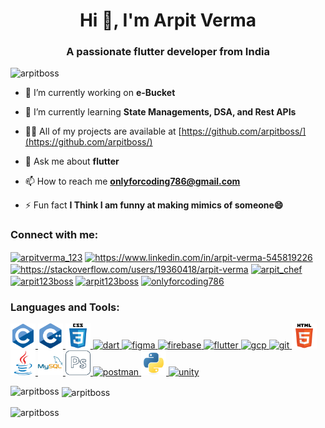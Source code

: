 <h1 align="center">Hi 👋, I'm Arpit Verma</h1>
<h3 align="center">A passionate flutter developer from India</h3>

<p align="left"> <img src="https://komarev.com/ghpvc/?username=arpitboss&label=Profile%20views&color=0e75b6&style=flat" alt="arpitboss" /> </p>

- 🔭 I’m currently working on **e-Bucket**

- 🌱 I’m currently learning **State Managements, DSA, and Rest APIs**

- 👨‍💻 All of my projects are available at [https://github.com/arpitboss/](https://github.com/arpitboss/)

- 💬 Ask me about **flutter**

- 📫 How to reach me **onlyforcoding786@gmail.com**

- ⚡ Fun fact **I Think I am funny at making mimics of someone😄**

<h3 align="left">Connect with me:</h3>
<p align="left">
<a href="https://twitter.com/arpitverma_123" target="blank"><img align="center" src="https://raw.githubusercontent.com/rahuldkjain/github-profile-readme-generator/master/src/images/icons/Social/twitter.svg" alt="arpitverma_123" height="30" width="40" /></a>
<a href="https://linkedin.com/in/https://www.linkedin.com/in/arpit-verma-545819226" target="blank"><img align="center" src="https://raw.githubusercontent.com/rahuldkjain/github-profile-readme-generator/master/src/images/icons/Social/linked-in-alt.svg" alt="https://www.linkedin.com/in/arpit-verma-545819226" height="30" width="40" /></a>
<a href="https://stackoverflow.com/users/https://stackoverflow.com/users/19360418/arpit-verma" target="blank"><img align="center" src="https://raw.githubusercontent.com/rahuldkjain/github-profile-readme-generator/master/src/images/icons/Social/stack-overflow.svg" alt="https://stackoverflow.com/users/19360418/arpit-verma" height="30" width="40" /></a>
<a href="https://www.codechef.com/users/arpit_chef" target="blank"><img align="center" src="https://cdn.jsdelivr.net/npm/simple-icons@3.1.0/icons/codechef.svg" alt="arpit_chef" height="30" width="40" /></a>
<a href="https://codeforces.com/profile/arpit123boss" target="blank"><img align="center" src="https://raw.githubusercontent.com/rahuldkjain/github-profile-readme-generator/master/src/images/icons/Social/codeforces.svg" alt="arpit123boss" height="30" width="40" /></a>
<a href="https://www.leetcode.com/arpit123boss" target="blank"><img align="center" src="https://raw.githubusercontent.com/rahuldkjain/github-profile-readme-generator/master/src/images/icons/Social/leet-code.svg" alt="arpit123boss" height="30" width="40" /></a>
<a href="https://auth.geeksforgeeks.org/user/onlyforcoding786" target="blank"><img align="center" src="https://raw.githubusercontent.com/rahuldkjain/github-profile-readme-generator/master/src/images/icons/Social/geeks-for-geeks.svg" alt="onlyforcoding786" height="30" width="40" /></a>
</p>

<h3 align="left">Languages and Tools:</h3>
<p align="left"> <a href="https://www.cprogramming.com/" target="_blank" rel="noreferrer"> <img src="https://raw.githubusercontent.com/devicons/devicon/master/icons/c/c-original.svg" alt="c" width="40" height="40"/> </a> <a href="https://www.w3schools.com/cpp/" target="_blank" rel="noreferrer"> <img src="https://raw.githubusercontent.com/devicons/devicon/master/icons/cplusplus/cplusplus-original.svg" alt="cplusplus" width="40" height="40"/> </a> <a href="https://www.w3schools.com/css/" target="_blank" rel="noreferrer"> <img src="https://raw.githubusercontent.com/devicons/devicon/master/icons/css3/css3-original-wordmark.svg" alt="css3" width="40" height="40"/> </a> <a href="https://dart.dev" target="_blank" rel="noreferrer"> <img src="https://www.vectorlogo.zone/logos/dartlang/dartlang-icon.svg" alt="dart" width="40" height="40"/> </a> <a href="https://www.figma.com/" target="_blank" rel="noreferrer"> <img src="https://www.vectorlogo.zone/logos/figma/figma-icon.svg" alt="figma" width="40" height="40"/> </a> <a href="https://firebase.google.com/" target="_blank" rel="noreferrer"> <img src="https://www.vectorlogo.zone/logos/firebase/firebase-icon.svg" alt="firebase" width="40" height="40"/> </a> <a href="https://flutter.dev" target="_blank" rel="noreferrer"> <img src="https://www.vectorlogo.zone/logos/flutterio/flutterio-icon.svg" alt="flutter" width="40" height="40"/> </a> <a href="https://cloud.google.com" target="_blank" rel="noreferrer"> <img src="https://www.vectorlogo.zone/logos/google_cloud/google_cloud-icon.svg" alt="gcp" width="40" height="40"/> </a> <a href="https://git-scm.com/" target="_blank" rel="noreferrer"> <img src="https://www.vectorlogo.zone/logos/git-scm/git-scm-icon.svg" alt="git" width="40" height="40"/> </a> <a href="https://www.w3.org/html/" target="_blank" rel="noreferrer"> <img src="https://raw.githubusercontent.com/devicons/devicon/master/icons/html5/html5-original-wordmark.svg" alt="html5" width="40" height="40"/> </a> <a href="https://www.java.com" target="_blank" rel="noreferrer"> <img src="https://raw.githubusercontent.com/devicons/devicon/master/icons/java/java-original.svg" alt="java" width="40" height="40"/> </a> <a href="https://www.mysql.com/" target="_blank" rel="noreferrer"> <img src="https://raw.githubusercontent.com/devicons/devicon/master/icons/mysql/mysql-original-wordmark.svg" alt="mysql" width="40" height="40"/> </a> <a href="https://www.photoshop.com/en" target="_blank" rel="noreferrer"> <img src="https://raw.githubusercontent.com/devicons/devicon/master/icons/photoshop/photoshop-line.svg" alt="photoshop" width="40" height="40"/> </a> <a href="https://postman.com" target="_blank" rel="noreferrer"> <img src="https://www.vectorlogo.zone/logos/getpostman/getpostman-icon.svg" alt="postman" width="40" height="40"/> </a> <a href="https://www.python.org" target="_blank" rel="noreferrer"> <img src="https://raw.githubusercontent.com/devicons/devicon/master/icons/python/python-original.svg" alt="python" width="40" height="40"/> </a> <a href="https://unity.com/" target="_blank" rel="noreferrer"> <img src="https://www.vectorlogo.zone/logos/unity3d/unity3d-icon.svg" alt="unity" width="40" height="40"/> </a> </p>

<p><img align="left" src="https://github-readme-stats.vercel.app/api/top-langs?username=arpitboss&show_icons=true&locale=en&layout=compact" alt="arpitboss" /></p>

<p>&nbsp;<img align="center" src="https://github-readme-stats.vercel.app/api?username=arpitboss&show_icons=true&locale=en" alt="arpitboss" /></p>

<p><img align="center" src="https://github-readme-streak-stats.herokuapp.com/?user=arpitboss&" alt="arpitboss" /></p>
